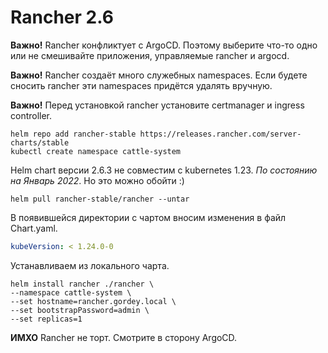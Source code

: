 # Rancher 2.6

**Важно!** Rancher конфликтует с ArgoCD. Поэтому выберите что-то одно или не смешивайте приложения,
управляемые rancher и argocd.

**Важно!** Rancher создаёт много служебных namespaces. Если будете сносить rancher эти namespaces придётся удалять
вручную.

**Важно!** Перед установкой rancher установите certmanager и ingress controller.

    helm repo add rancher-stable https://releases.rancher.com/server-charts/stable
    kubectl create namespace cattle-system

Helm chart версии 2.6.3 не совместим с kubernetes 1.23. _По состоянию на Январь 2022_. Но это можно обойти :)

    helm pull rancher-stable/rancher --untar

В появившейся директории с чартом вносим изменения в файл Chart.yaml.

```yaml
kubeVersion: < 1.24.0-0
```

Устанавливаем из локального чарта.

    helm install rancher ./rancher \
    --namespace cattle-system \
    --set hostname=rancher.gordey.local \
    --set bootstrapPassword=admin \
    --set replicas=1

**ИМХО** Rancher не торт. Смотрите в сторону ArgoCD.